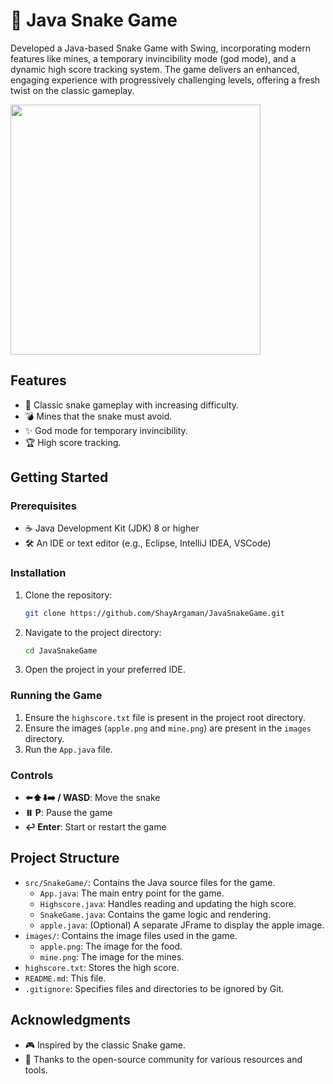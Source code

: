 # 🐍 Java Snake Game

Developed a Java-based Snake Game with Swing, incorporating modern features like mines, a temporary invincibility mode (god mode), and a dynamic high score tracking system. The game delivers an enhanced, engaging experience with progressively challenging levels, offering a fresh twist on the classic gameplay.



<img src="https://github.com/user-attachments/assets/55714918-006e-4a17-8ab5-11416f4797d9" width="400"/>

## Features

- 🐍 Classic snake gameplay with increasing difficulty.
- 💣 Mines that the snake must avoid.
- ✨ God mode for temporary invincibility.
- 🏆 High score tracking.

## Getting Started

### Prerequisites

- ☕ Java Development Kit (JDK) 8 or higher
- 🛠️ An IDE or text editor (e.g., Eclipse, IntelliJ IDEA, VSCode)

### Installation

1. Clone the repository:
    ```bash
    git clone https://github.com/ShayArgaman/JavaSnakeGame.git
    ```

2. Navigate to the project directory:
    ```bash
    cd JavaSnakeGame
    ```

3. Open the project in your preferred IDE.

### Running the Game

1. Ensure the `highscore.txt` file is present in the project root directory.
2. Ensure the images (`apple.png` and `mine.png`) are present in the `images` directory.
3. Run the `App.java` file.

### Controls

- **⬅️⬆️⬇️➡️ / WASD**: Move the snake
- **⏸️ P**: Pause the game
- **↩️ Enter**: Start or restart the game

## Project Structure

- `src/SnakeGame/`: Contains the Java source files for the game.
  - `App.java`: The main entry point for the game.
  - `Highscore.java`: Handles reading and updating the high score.
  - `SnakeGame.java`: Contains the game logic and rendering.
  - `apple.java`: (Optional) A separate JFrame to display the apple image.
- `images/`: Contains the image files used in the game.
  - `apple.png`: The image for the food.
  - `mine.png`: The image for the mines.
- `highscore.txt`: Stores the high score.
- `README.md`: This file.
- `.gitignore`: Specifies files and directories to be ignored by Git.


## Acknowledgments

- 🎮 Inspired by the classic Snake game.
- 🙌 Thanks to the open-source community for various resources and tools.
